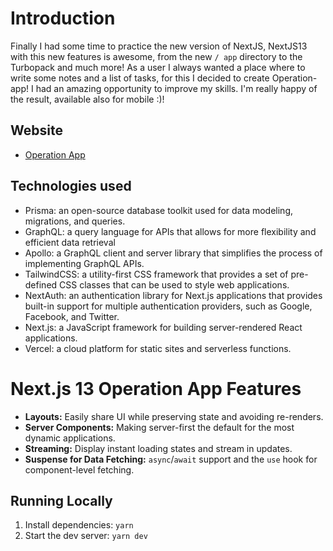 # Introduction

Finally I had some time to practice the new version of NextJS, NextJS13 with this new features is awesome, from the new `/ app` directory to the Turbopack and much more!
As a user I always wanted a place where to write some notes and a list of tasks, for this I decided to create Operation-app!
I had an amazing opportunity to improve my skills. I'm really happy of the result, available also for mobile :)!

## Website

- [Operation App](https://operation-app-next-js-13.vercel.app/)

##  Technologies used

- Prisma: an open-source database toolkit used for data modeling, migrations, and queries.
- GraphQL: a query language for APIs that allows for more flexibility and efficient data retrieval
- Apollo: a GraphQL client and server library that simplifies the process of implementing GraphQL APIs.
- TailwindCSS: a utility-first CSS framework that provides a set of pre-defined CSS classes that can be used to style web applications.
- NextAuth: an authentication library for Next.js applications that provides built-in support for multiple authentication providers, such as Google,      Facebook, and Twitter.
- Next.js: a JavaScript framework for building server-rendered React applications.
- Vercel: a cloud platform for static sites and serverless functions.

# Next.js 13 Operation App Features

- **Layouts:** Easily share UI while preserving state and avoiding re-renders.
- **Server Components:** Making server-first the default for the most dynamic applications.
- **Streaming:** Display instant loading states and stream in updates.
- **Suspense for Data Fetching:** `async`/`await` support and the `use` hook for component-level fetching.

## Running Locally

1. Install dependencies: `yarn`
1. Start the dev server: `yarn dev`
